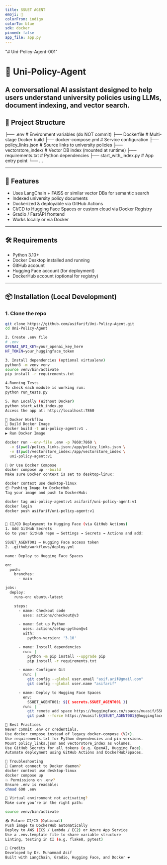 ```yaml
---
title: SSUET AGENT
emoji: 🤖
colorFrom: indigo
colorTo: blue
sdk: docker
pinned: false
app_file: app.py
---
```


"# Uni-Policy-Agent-001"

# 🧠 Uni-Policy-Agent
A conversational AI assistant designed to help users understand university policies using LLMs, document indexing, and vector search.
---
## 📁 Project Structure
├── .env # Environment variables (do NOT commit)
├── Dockerfile # Multi-stage Docker build
├── docker-compose.yml # Service configuration
├── policy_links.json # Source links to university policies
├── vectorstore_index/ # Vector DB index (mounted at runtime)
├── requirements.txt # Python dependencies
├── start_with_index.py # App entry point
└── ...


---
## 🚀 Features

- Uses LangChain + FAISS or similar vector DBs for semantic search
- Indexed university policy documents
- Dockerized & deployable via GitHub Actions
- CI/CD to Hugging Face Spaces or custom cloud via Docker Registry
- Gradio / FastAPI frontend
- Works locally or via Docker

---
## 🛠️ Requirements

- Python 3.10+
- Docker Desktop installed and running
- GitHub account
- Hugging Face account (for deployment)
- DockerHub account (optional for registry)

---

## 📦 Installation (Local Development)
### 1. Clone the repo

```bash
git clone https://github.com/asifarif/Uni-Policy-Agent.git
cd Uni-Policy-Agent

2. Create .env file
# .env
OPENAI_API_KEY=your_openai_key_here
HF_TOKEN=your_huggingface_token

3. Install dependencies (optional virtualenv)
python3 -m venv venv
source venv/bin/activate
pip install -r requirements.txt

4.Running Tests 
To check each module is working run:
python run_tests.py 

5. Run Locally (Without Docker)
python start_with_index.py
Access the app at: http://localhost:7860

🐳 Docker Workflow
🧱 Build Docker Image
docker build -t uni-policy-agent:v1 .
▶️ Run Docker Image

docker run --env-file .env -p 7860:7860 \
  -v $(pwd)/policy_links.json:/app/policy_links.json \
  -v $(pwd)/vectorstore_index:/app/vectorstore_index \
  uni-policy-agent:v1

🧩 Or Use Docker Compose
docker compose up --build
Make sure Docker context is set to desktop-linux:

docker context use desktop-linux
📦 Pushing Image to DockerHub
Tag your image and push to DockerHub:

docker tag uni-policy-agent:v1 asifarif/uni-policy-agent:v1
docker login
docker push asifarif/uni-policy-agent:v1


🚀 CI/CD Deployment to Hugging Face (via GitHub Actions)
1. Add GitHub Secrets
Go to your GitHub repo → Settings → Secrets → Actions and add:

SSUET_AGENT001 — Hugging Face access token
2. .github/workflows/deploy.yml

name: Deploy to Hugging Face Spaces

on:
  push:
    branches:
      - main

jobs:
  deploy:
    runs-on: ubuntu-latest

    steps:
      - name: Checkout code
        uses: actions/checkout@v3

      - name: Set up Python
        uses: actions/setup-python@v4
        with:
          python-version: '3.10'

      - name: Install dependencies
        run: |
          python -m pip install --upgrade pip
          pip install -r requirements.txt

      - name: Configure Git
        run: |
          git config --global user.email "asif.arif@gmail.com"
          git config --global user.name "asifarif"

      - name: Deploy to Hugging Face Spaces
        env:
          SSUET_AGENT001: ${{ secrets.SSUET_AGENT001 }}
        run: |
          git remote add space https://huggingface.co/spaces/muasif/SSUET-Agent01
          git push --force https://muasif:${SSUET_AGENT001}@huggingface.co/spaces/muasif/SSUET-Agent01 main

📁 Best Practices
Never commit .env or credentials.
Use docker compose instead of legacy docker-compose (V2+).
Use requirements.txt for Python dependencies and pin versions.
Mount policy_links.json and vectorstore_index as volumes.
Use GitHub Secrets for all tokens (e.g. OpenAI, Hugging Face).
Automate deployment using GitHub Actions and DockerHub/Spaces.

🧯 Troubleshooting
🐳 Cannot connect to Docker daemon?
docker context use desktop-linux
docker compose up
💥 Permissions on .env?
Ensure .env is readable:
chmod 600 .env

🐍 Virtual environment not activating?
Make sure you’re in the right path:

source venv/bin/activate

📤 Future CI/CD (Optional)
Push image to DockerHub automatically
Deploy to AWS (ECS / Lambda / EC2) or Azure App Service
Use a .env.template file to share variable structure
Linting, testing in CI (e.g. flake8, pytest)

🙌 Credits
Developed by Dr. Muhammad Asif
Built with LangChain, Gradio, Hugging Face, and Docker ❤️